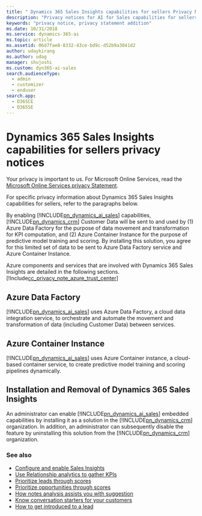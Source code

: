 ```yaml
---
title: " Dynamics 365 Sales Insights capabilities for sellers Privacy Notices | Microsoft Docs"
description: "Privacy notices for AI for Sales capabilities for sellers."
keywords: "privacy notice, privacy statement addition"
ms.date: 10/31/2018
ms.service: dynamics-365-ai
ms.topic: article
ms.assetid: 06d7fae8-8332-43ce-bd9c-d52b9a3041d2
author: udaykirang
ms.author: udag
manager: shujoshi
ms.custom: dyn365-ai-sales
search.audienceType: 
  - admin
  - customizer
  - enduser
search.app: 
  - D365CE
  - D365SE
---
```


# Dynamics 365 Sales Insights capabilities for sellers privacy notices

Your privacy is important to us. For Microsoft Online Services, read the [Microsoft Online Services privacy Statement](https://go.microsoft.com/fwlink/p/?LinkID=389041).

For specific privacy information about Dynamics 365 Sales Insights capabilities for sellers, refer to the paragraphs below.

By enabling [!INCLUDE[pn_dynamics_ai_sales](../includes/pn-dynamics-ai-sales.md)] capabilities, [!INCLUDE[pn_dynamics_crm](../includes/pn-dynamics-crm.md)] Customer Data will be sent to and used by (1) Azure Data Factory for the purpose of data movement and transformation for KPI computation, and (2) Azure Container Instance for the purpose of predictive model training and scoring. By installing this solution, you agree for this limited set of data to be sent to Azure Data Factory service and Azure Container Instance.

Azure components and services that are involved with Dynamics 365 Sales Insights are detailed in the following sections.
[!Include[cc_privacy_note_azure_trust_center](../includes/cc-privacy-note-azure-trust-center.md)]

## Azure Data Factory
[!INCLUDE[pn_dynamics_ai_sales](../includes/pn-dynamics-ai-sales.md)] uses Azure Data Factory, a cloud data integration service, to orchestrate and automate the movement and transformation of data (including Customer Data) between services.

## Azure Container Instance
[!INCLUDE[pn_dynamics_ai_sales](../includes/pn-dynamics-ai-sales.md)] uses Azure Container instance, a cloud-based container service, to create predictive model training and scoring pipelines dynamically. 

## Installation and Removal of Dynamics 365 Sales Insights

An administrator can enable [!INCLUDE[pn_dynamics_ai_sales](../includes/pn-dynamics-ai-sales.md)] embedded capabilities by installing it as a solution in the [!INCLUDE[pn_dynamics_crm](../includes/pn-dynamics-crm.md)] organization. In addition, an administrator can subsequently disable the feature by uninstalling this solution from the [!INCLUDE[pn_dynamics_crm](../includes/pn-dynamics-crm.md)] organization.



### See also

- [Configure and enable Sales Insights](configure-enable-dynamics-365-ai-sales.md)
- [Use Relationship analytics to gather KPIs](relationship-analytics.md)
- [Prioritize leads through scores](work-predictive-lead-scoring.md) 
- [Prioritize opportunities through scores](work-predictive-opportunity-scoring.md)
- [How notes analysis assists you with suggestion](notes-analysis.md)
- [Know conversation starters for your customers](talking-points.md)
- [How to get introduced to a lead](who-knows-whom.md)